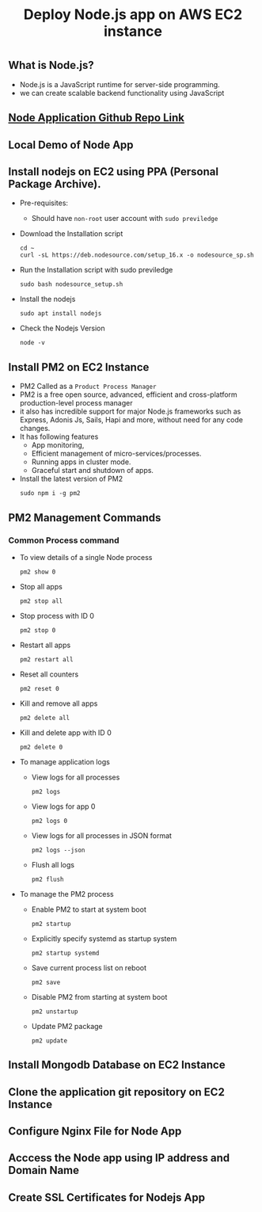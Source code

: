 # <h1 align=center> Deploy Node.js app on AWS EC2 instance <h1>

## What is Node.js?
- Node.js is a JavaScript runtime for server-side programming. 
- we can create scalable backend functionality using JavaScript  
  
## [Node Application Github Repo Link](https://github.com/DipakBodare/node-api-backend)  

## Local Demo of Node App

## Install nodejs on EC2 using PPA (Personal Package Archive).
- Pre-requisites: 
  - Should have ```non-root``` user account with ```sudo previledge```
  
- Download the Installation script
  ```
  cd ~
  curl -sL https://deb.nodesource.com/setup_16.x -o nodesource_sp.sh
  ```
  
- Run the Installation script with sudo previledge
  ```
  sudo bash nodesource_setup.sh
  ```
- Install the nodejs
  ```
  sudo apt install nodejs
  ```
  
- Check the Nodejs Version
  ```
  node -v
  ``` 
 
## Install PM2 on EC2 Instance
- PM2 Called as a ```Product Process Manager```
- PM2 is a free open source, advanced, efficient and cross-platform production-level process manager
- it also has incredible support for major Node.js frameworks such as Express, Adonis Js, Sails, Hapi and more, without need for any code changes.
- It has following features
  - App monitoring, 
  - Efficient management of micro-services/processes. 
  - Running apps in cluster mode. 
  - Graceful start and shutdown of apps.  
- Install the latest version of PM2
  ```
  sudo npm i -g pm2 
  ```
## PM2 Management Commands
### Common Process command  
  - To view details of a single Node process
    ```
    pm2 show 0
    ```
  - Stop all apps
    ```
    pm2 stop all
    ```  
  - Stop process with ID 0
    ```
    pm2 stop 0  
    ```
  - Restart all apps
    ```
    pm2 restart all
    ```
  
  - Reset all counters
    ```
    pm2 reset 0
    ```
  
  - Kill and remove all apps
    ```
    pm2 delete all
    ```
  
  - Kill and delete app with ID 0
    ```
    pm2 delete 0 
    ```
- To manage application logs  
  - View logs for all processes
    ```
    pm2 logs
    ```
  - View logs for app 0
    ```
    pm2 logs 0
    ```
  - View logs for all processes in JSON format
    ```
    pm2 logs --json
    ```
  - Flush all logs
    ```
    pm2 flush
    ```
- To manage the PM2 process
  - Enable PM2 to start at system boot
    ```
    pm2 startup
    ```
  - Explicitly specify systemd as startup system 
    ```
    pm2 startup systemd
    ```
  - Save current process list on reboot
    ```
    pm2 save  
    ```
  - Disable PM2 from starting at system boot
    ```
    pm2 unstartup
    ```
  - Update PM2 package
    ```
    pm2 update
    ```
  
  
## Install Mongodb Database on EC2 Instance

## Clone the application git repository on EC2 Instance

## Configure Nginx File for Node App

## Acccess the Node app using IP address and Domain Name

## Create SSL Certificates for Nodejs App

